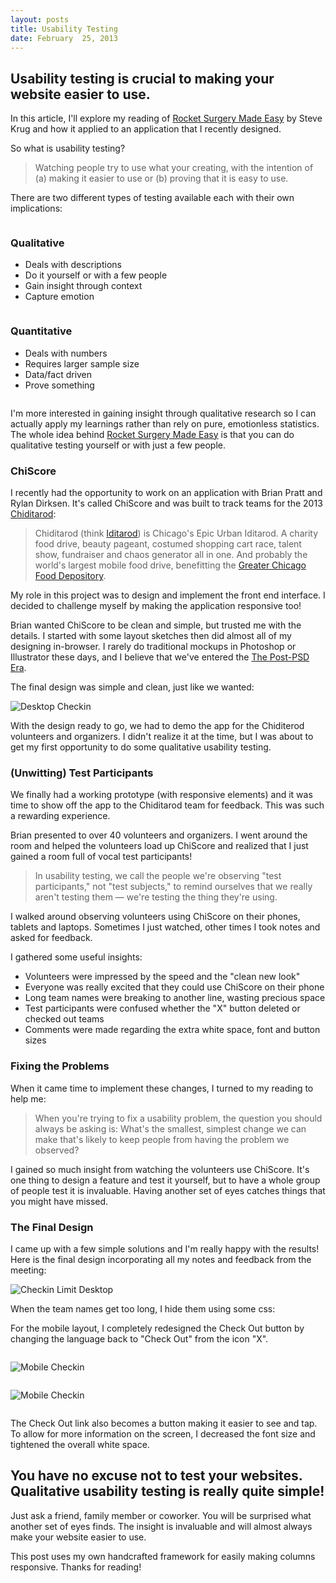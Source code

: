 ```yaml
---
layout: posts
title: Usability Testing
date: February  25, 2013
---
```


<h2>Usability testing is crucial to making your website easier to use.</h2>
<p>
In this article, I'll explore my reading of <a href="http://www.sensible.com/rsme.html" target="_blank">Rocket Surgery Made Easy</a> by
Steve Krug and how it applied to an application that I recently designed.
</p>

<p>
So what is usability testing?
</p>

<blockquote>
<p>
Watching people try to use what your creating, with the intention of (a) making it easier to use or (b) proving that it is easy to use.
</p>
</blockquote>

<p>
There are two different types of testing available each with their own implications:
</p>

<div class="row cf">
<div class='column half'>
<h3>Qualitative</h3>
<ul>
  <li>Deals with descriptions</li>
  <li>Do it yourself or with a few people</li>
  <li>Gain insight through context</li>
  <li>Capture emotion</li>
</ul>
</div>

<div class='column half'>
<h3>Quantitative</h3>
<ul>
  <li>Deals with numbers</li>
  <li>Requires larger sample size</li>
  <li>Data/fact driven</li>
  <li>Prove something</li>
</ul>
</div>
</div><!--row-->

<p>
I'm more interested in gaining insight through qualitative research so I can actually apply my learnings rather than rely on pure, emotionless statistics. The whole idea behind <a href="http://www.sensible.com/rsme.html" target="_blank">Rocket Surgery Made Easy</a> is that you can do qualitative testing yourself or with just a few people.
</p>

<h3>ChiScore</h3>

<p>
I recently had the opportunity to work on an application with Brian Pratt and Rylan Dirksen. It's called ChiScore and was built to track teams for the 2013 <a href="http://www.chiditarod.org/" target="_blank">Chiditarod</a>:
</p>

<blockquote>
<p>
Chiditarod (think <a href="http://en.wikipedia.org/wiki/Iditarod_Trail_Sled_Dog_Race" target="_blank">Iditarod</a>) is Chicago's Epic Urban Iditarod. A charity food drive, beauty pageant, costumed shopping cart race, talent show, fundraiser and chaos generator all in one. And probably the world's largest mobile food drive, benefitting the <a href="http://www.chicagosfoodbank.org/site/PageServer" target="_blank">Greater Chicago Food Depository</a>.
</p>
</blockquote>

<p>
My role in this project was to design and implement the front end interface. I decided to challenge myself by making the application responsive too!
</p>

<p>
Brian wanted ChiScore to be clean and simple, but trusted me with the details. I started with some layout sketches then did almost all of my designing in-browser. I rarely do traditional mockups in Photoshop or Illustrator these days, and I believe that we've entered the <a href="http://bradfrostweb.com/blog/post/the-post-psd-era/" target="_blank">The Post-PSD Era</a>.
</p>

<p>
The final design was simple and clean, just like we wanted:
</p>

<img src="/images/checkin3-desktop.jpg" alt="Desktop Checkin" />

<p>
With the design ready to go, we had to demo the app for the Chiditerod volunteers and organizers. I didn't realize it at the time, but I was about to get my first opportunity to do some qualitative usability testing.
</p>

<h3>(Unwitting) Test Participants</h3>
<p>
We finally had a working prototype (with responsive elements) and it was time to show off the app to the Chiditarod team for feedback. This was such a rewarding experience.
</p>

<p>
Brian presented to over 40 volunteers and organizers. I went around the room and helped the volunteers load up ChiScore and realized that I just gained a room full of vocal test participants!
</p>

<blockquote>
<p>
In usability testing, we call the people we're observing "test participants," not "test subjects," to remind ourselves that we really aren't testing them &mdash; we're testing the thing they're using.
</p>
</blockquote>

<p>
I walked around observing volunteers using ChiScore on their phones, tablets and laptops. Sometimes I just watched, other times I took notes and asked for feedback.
</p>

<p>
I gathered some useful insights:
</p>

<ul>
<li>Volunteers were impressed by the speed and the "clean new look"</li>
<li>Everyone was really excited that they could use ChiScore on their phone</li>
<li>Long team names were breaking to another line, wasting precious space</li>
<li>Test participants were confused whether the "X" button deleted or checked out teams</li>
<li>Comments were made regarding the extra white space, font and button sizes</li>
</ul>

<h3>Fixing the Problems</h3>

<p>
When it came time to implement these changes, I turned to my reading to help me:
</p>

<blockquote>
<p>
When you're trying to fix a usability problem, the question you should always be asking is: What's the smallest, simplest change we can make that's likely to keep people from having the problem we observed?
</p>
</blockquote>

<p>
I gained so much insight from watching the volunteers use ChiScore. It's one thing to design a feature and test it yourself, but to have a whole group of
people test it is invaluable. Having another set of eyes catches things that you might have missed.
</p>

<h3>The Final Design</h3>
<p>
I came up with a few simple solutions and I'm really happy with the results! Here is the final design incorporating all my notes and feedback from the meeting:
</p>

<img src="/images/checkin-limit-desktop.jpg" alt="Checkin Limit Desktop">

<p>
When the team names get too long, I hide them using some css:
</p>

<div class='gist'>
<script src="https://gist.github.com/aekaplan/67c25d2358791c079013.js"></script>
</div>

<p>
For the mobile layout, I completely redesigned the Check Out button by changing the language back to "Check Out" from the icon "X".
</p>

<div class="row cf">
<div class='column half'>
<p>
<img src="/images/checkin2-mobile.jpg" alt="Mobile Checkin" />
</p>
</div>

<div class="column half">
<p>
<img src="/images/checkin3-mobile.jpg" alt="Mobile Checkin" />
</p>
</div>
</div><!-- row -->

<p>
The Check Out link also becomes a button making it easier to see and tap. To allow for more information on the screen, I decreased the font size and tightened the overall white space.
</p>

<h2>You have no excuse not to test your websites. Qualitative usability testing is really quite simple!</h2>
<p>
Just ask a friend, family member or coworker. You will be surprised what another set of eyes finds. The insight is invaluable and will almost always make your website easier to use.
</p>

<div class="note">
<p>This post uses my own handcrafted framework for easily making columns responsive. Thanks for reading!</p>
</div>
